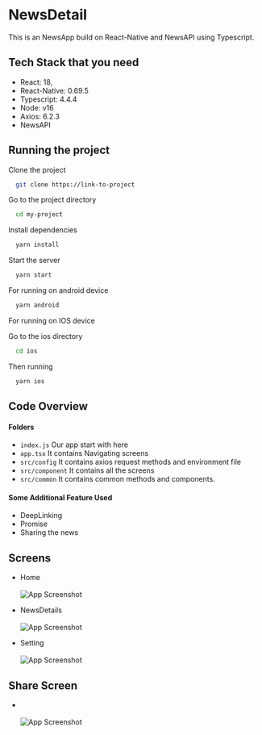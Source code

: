 
# NewsDetail

This is an NewsApp build on React-Native and NewsAPI using Typescript.


## Tech Stack that you need

- React: 18,
- React-Native: 0.69.5
- Typescript: 4.4.4
- Node: v16
- Axios: 6.2.3
- NewsAPI


## Running the project

Clone the project

```bash
  git clone https://link-to-project
```

Go to the project directory

```bash
  cd my-project
```

Install dependencies

```bash
  yarn install
```

Start the server

```bash
  yarn start
```

For running on android device

```bash
  yarn android
```
For running on IOS device

Go to the ios directory

```bash
  cd ios
```

Then running

```bash
  yarn ios
```

## Code Overview

#### Folders

- ```index.js``` Our app start with here
- ```app.tsx``` It contains Navigating screens
- ```src/config``` It contains axios request methods and environment file
- ```src/component``` It contains all the screens
- ```src/common``` It contains common methods and components.


#### Some Additional Feature Used

- DeepLinking
- Promise
- Sharing the news

## Screens

- Home <br /><br />
![App Screenshot](https://i.postimg.cc/25BND9xt/Screenshot-2022-11-02-at-3-54-28-PM.png)

- NewsDetails <br /><br />
![App Screenshot](https://i.postimg.cc/qRbsxwPk/Screenshot-2022-11-02-at-3-55-13-PM.png)

- Setting <br /><br />
![App Screenshot](https://i.postimg.cc/vT8fFPKV/Screenshot-2022-11-02-at-5-02-40-PM.png)

## Share Screen
- <br /><br />
![App Screenshot](https://i.postimg.cc/7ZpHTmgr/Screenshot-2022-11-02-at-5-03-17-PM.png)
